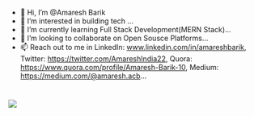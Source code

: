 - 👋 Hi, I’m @Amaresh Barik
- 👀 I’m interested in building tech  ...
- 🌱 I’m currently learning Full Stack Development(MERN Stack)...
- 💞️ I’m looking to collaborate on Open Sousce Platforms...
- 📫 Reach out to me in LinkedIn: www.linkedin.com/in/amareshbarik, Twitter: https://twitter.com/AmareshIndia22, Quora: https://www.quora.com/profile/Amaresh-Barik-10, Medium: https://medium.com/@amaresh.acb...
 
<!---
amareshcoding/amareshcoding is a ✨ special ✨ repository because its `README.md` (this file) appears on your GitHub profile.
You can click the Preview link to take a look at your changes.
--->
#

<!-- <table>
     <th>My Tech Stack</th>
     <tbody>
          <tr>
               <td>
                    <p>HTML</p>
                    <img src="https://upload.wikimedia.org/wikipedia/commons/thumb/6/61/HTML5_logo_and_wordmark.svg/1200px-HTML5_logo_and_wordmark.svg.png" alt="" />
               </td>
               <td>
                    <p>HTML</p>
                    <img src="https://upload.wikimedia.org/wikipedia/commons/thumb/6/61/HTML5_logo_and_wordmark.svg/1200px-HTML5_logo_and_wordmark.svg.png" alt="" />
               </td>
               <td>
                    <p>HTML</p>
                    <img src="https://upload.wikimedia.org/wikipedia/commons/thumb/6/61/HTML5_logo_and_wordmark.svg/1200px-HTML5_logo_and_wordmark.svg.png" alt="" />
               </td>
               <td>
                    <p>HTML</p>
                    <img src="https://upload.wikimedia.org/wikipedia/commons/thumb/6/61/HTML5_logo_and_wordmark.svg/1200px-HTML5_logo_and_wordmark.svg.png" alt="" />
               </td>
          </tr>
     </tbody>
</table> -->
#
<img src="https://github-readme-stats.vercel.app/api?username=amareshcoding&&show_icons=true&title_color=ffffff&icon_color=bb2acf&text_color=daf7dc&bg_color=151515"></img>

